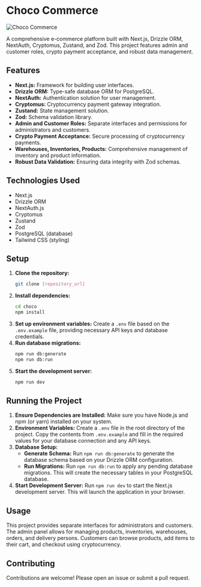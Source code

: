 # Choco Commerce

![Choco Commerce](https://res.cloudinary.com/dnrusfidy/image/upload/v1737041730/pdib5qnrjwn4pjn6xffi.png)

A comprehensive e-commerce platform built with Next.js, Drizzle ORM, NextAuth, Cryptomus, Zustand, and Zod.  This project features admin and customer roles, crypto payment acceptance, and robust data management.

## Features

* **Next.js:**  Framework for building user interfaces.
* **Drizzle ORM:**  Type-safe database ORM for PostgreSQL.
* **NextAuth:**  Authentication solution for user management.
* **Cryptomus:**  Cryptocurrency payment gateway integration.
* **Zustand:**  State management solution.
* **Zod:**  Schema validation library.
* **Admin and Customer Roles:**  Separate interfaces and permissions for administrators and customers.
* **Crypto Payment Acceptance:**  Secure processing of cryptocurrency payments.
* **Warehouses, Inventories, Products:**  Comprehensive management of inventory and product information.
* **Robust Data Validation:**  Ensuring data integrity with Zod schemas.

## Technologies Used

* Next.js
* Drizzle ORM
* NextAuth.js
* Cryptomus
* Zustand
* Zod
* PostgreSQL (database)
* Tailwind CSS (styling)

## Setup

1. **Clone the repository:**
   ```bash
   git clone [repository_url]
   ```
2. **Install dependencies:**
   ```bash
   cd choco
   npm install
   ```
3. **Set up environment variables:** Create a `.env` file based on the `.env.example` file, providing necessary API keys and database credentials.
4. **Run database migrations:**
   ```bash
   npm run db:generate
   npm run db:run
   ```
5. **Start the development server:**
   ```bash
   npm run dev
   ```

## Running the Project

1.  **Ensure Dependencies are Installed:** Make sure you have Node.js and npm (or yarn) installed on your system.
2.  **Environment Variables:**  Create a `.env` file in the root directory of the project.  Copy the contents from `.env.example` and fill in the required values for your database connection and any API keys.
3.  **Database Setup:**
     *   **Generate Schema:** Run `npm run db:generate` to generate the database schema based on your Drizzle ORM configuration.
     *   **Run Migrations:** Run `npm run db:run` to apply any pending database migrations.  This will create the necessary tables in your PostgreSQL database.
4.  **Start Development Server:** Run `npm run dev` to start the Next.js development server.  This will launch the application in your browser.

## Usage

This project provides separate interfaces for administrators and customers.  The admin panel allows for managing products, inventories, warehouses, orders, and delivery persons.  Customers can browse products, add items to their cart, and checkout using cryptocurrency.

## Contributing

Contributions are welcome! Please open an issue or submit a pull request.

